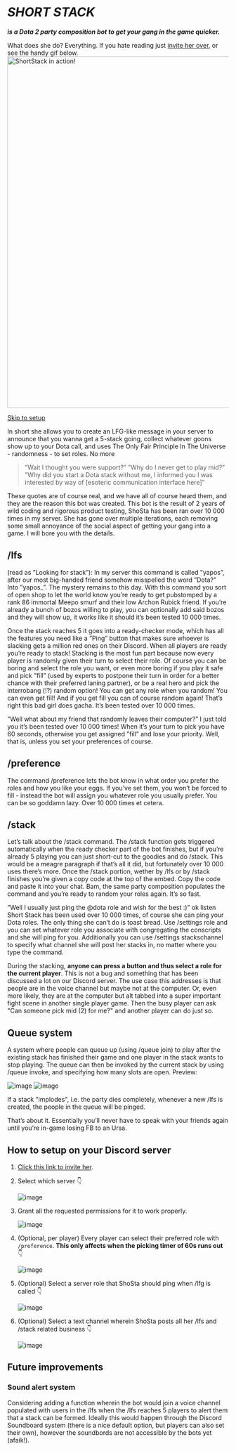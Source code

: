 

# ***SHORT STACK*** 
***is a Dota 2 party composition bot to get your gang in the game quicker.***

What does she do? Everything. If you hate reading just [invite her over](https://discord.com/api/oauth2/authorize?client_id=1109079876713066518&permissions=311385320512&scope=applications.commands%20bot), or see the handy gif below.
<img src="shortgif.gif?raw=true" alt="ShortStack in action!" width="800px">

[Skip to setup](#how-to-setup-on-your-discord-server)

In short she allows you to create an LFG-like message in your server to announce that you wanna get a 5-stack going, collect whatever goons show up to your Dota call, and uses The Only Fair Principle In The Universe - randomness - to set roles. No more 

> ”Wait I thought you were support?” ”Why do I never get to play mid?”
> ”Why did you start a Dota stack without me, I informed you I was
> interested by way of [esoteric communication interface here]”

These quotes are of course real, and we have all of course heard them, and they are the reason this bot was created. This bot is the result of 2 years of wild coding and rigorous product testing, ShoSta has been ran over 10 000 times in my server. She has gone over multiple iterations, each removing some small annoyance of the social aspect of getting your gang into a game. I will bore you with the details.



## /lfs

(read as ”Looking for stack”): In my server this command is called ”yapos”, after our most big-handed friend somehow misspelled the word ”Dota?” Into ”yapos_”. The mystery remains to this day. With this command you sort of open shop to let the world know you’re ready to get pubstomped by a rank 86 immortal Meepo smurf and their low Archon Rubick friend. If you’re already a bunch of bozos willing to play, you can optionally add said bozos and they will show up, it works like it should it’s been tested 10 000 times. 

Once the stack reaches 5 it goes into a ready-checker mode, which has all the features you need like a ”Ping” button that makes sure whoever is slacking gets a million red ones on their Discord. When all players are ready you’re ready to stack!
Stacking is the most fun part because now every player is randomly given their turn to select their role. Of course you can be boring and select the role you want, or even more boring if you play it safe and pick ”fill” (used by experts to postpone their turn in order for a better chance with their preferred laning partner), or be a real hero and pick the interrobang (⁉️) random option! You can get any role when you random! You can even get fill! And if you get fill you can of course random again! That’s right this bad girl does gacha. It’s been tested over 10 000 times. 

”Well what about my friend that randomly leaves their computer?” I just told you it’s been tested over 10 000 times! When it’s your turn to pick you have 60 seconds, otherwise you get assigned ”fill” and lose your priority. Well, that is, unless you set your preferences of course.

## /preference

The command /preference lets the bot know in what order you prefer the roles and how you like your eggs. If you’ve set them, you won’t be forced to fill - instead the bot will assign you whatever role you usually prefer. You can be so goddamn lazy. Over 10 000 times et cetera. 

## /stack

Let’s talk about the /stack command. The /stack function gets triggered automatically when the ready checker part of the bot finishes, but if you’re already 5 playing you can just short-cut to the goodies and do /stack. This would be a meagre paragraph if that’s all it did, but fortunately over 10 000 uses there’s more. Once the /stack portion, wether by /lfs or by /stack finishes you’re given a copy code at the top of the embed. Copy the code and paste it into your chat. Bam, the same party composition populates the command and you’re ready to random your roles again. It’s so fast. 

”Well I usually just ping the @dota role and wish for the best :)” ok listen Short Stack has been used over 10 000 times, of course she can ping your Dota roles. The only thing she can’t do is toast bread. Use /settings role and you can set whatever role you associate with congregating the conscripts and she will ping for you. Additionally you can use /settings stackschannel to specify what channel she will post her stacks in, no matter where you type the command.

During the stacking, **anyone can press a button and thus select a role for the current player**. This is not a bug and something that has been discussed a lot on our Discord server. The use case this addresses is that people are in the voice channel but maybe not at the computer. Or, even more likely, they are at the computer but alt tabbed into a super important fight scene in another single player game. Then the busy player can ask "Can someone pick mid (2) for me?" and another player can do just so.

## Queue system
A system where people can queue up (using /queue join) to play after the existing stack has finished their game and one player in the stack wants to stop playing. The queue can then be invoked by the current stack by using /queue invoke, and specifying how many slots are open.
Preview:

![image](https://github.com/snygghugo/ShortStack/assets/4653578/2a8fcdd3-9218-459c-a248-2dcd20d4c320) ![image](https://github.com/snygghugo/ShortStack/assets/4653578/65251a2f-2b98-4d5b-8f07-ff227bb52c5a)

If a stack "implodes", i.e. the party dies completely, whenever a new /lfs is created, the people in the queue will be pinged. 

That’s about it. Essentially you’ll never have to speak with your friends again until you’re in-game losing FB to an Ursa. 

## How to setup on your Discord server
1. [Click this link to invite her](https://discord.com/api/oauth2/authorize?client_id=1109079876713066518&permissions=311385320512&scope=applications.commands%20bot).
2. Select which server 👇
   
   ![image](https://github.com/snygghugo/ShortStack/assets/4653578/407b86ce-d292-49bc-9e56-3b2d8528a809)
3. Grant all the requested permissions for it to work properly.
   
   ![image](https://github.com/snygghugo/ShortStack/assets/4653578/f1bcdd77-2391-4383-a4f2-4ccd23ad20d7)
 
4. (Optional, per player) Every player can select their preferred role with `/preference`. **This only affects when the picking timer of 60s runs out** 👇
   
   ![image](https://github.com/snygghugo/ShortStack/assets/4653578/93eaf768-333a-4e3b-97d2-4df97a83ed4e) 
 
5. (Optional) Select a server role that ShoSta should ping when /lfg is called 👇

   ![image](https://github.com/snygghugo/ShortStack/assets/4653578/0f87ba49-dc07-4b44-9653-29665974772e)

7. (Optional) Select a text channel wherein ShoSta posts all her /lfs and /stack related business 👇
    
   ![image](https://github.com/snygghugo/ShortStack/assets/91157834/68561a10-da5e-4b57-9b48-bac910ec1d38)





## Future improvements

### Sound alert system
Considering adding a function wherein the bot would join a voice channel populated with users in the /lfs when the /lfs reaches 5 players to alert them that a stack can be formed. Ideally this would happen through the Discord Soundboard system (there is a nice default option, but players can also set their own), however the soundbords are not accessible by the bots yet (afaik!).


